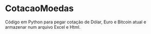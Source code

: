 # CotacaoMoedas
 Código em Python para pegar cotação de Dólar, Euro e Bitcoin atual e armazenar num arquivo Excel e Html.
